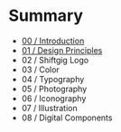 # Summary

* [00 / Introduction](README.md)
* [01 / Design Principles](01__design_principles.md)
* 02 / Shiftgig Logo
* 03 / Color
* 04 / Typography
* 05 / Photography
* 06 / Iconography
* 07 / Illustration
* 08 / Digital Components

